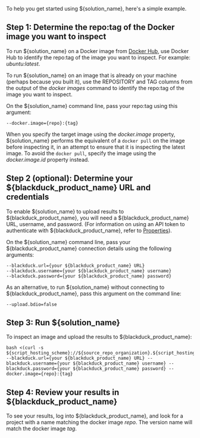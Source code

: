 To help you get started using ${solution_name}, here's a simple example.

## Step 1: Determine the repo:tag of the Docker image you want to inspect

To run ${solution_name} on a Docker image from [Docker Hub](https://hub.docker.com), use Docker Hub to identify the repo:tag of the image you want to inspect.
For example: *ubuntu:latest*.

To run ${solution_name} on an image that is already on your machine (perhaps because you built it), use the REPOSITORY and TAG columns
from the output of the *docker images* command
to identify the repo:tag of the image you want to inspect.

On the ${solution_name} command line, pass your repo:tag using this argument:

    --docker.image={repo}:{tag}

When you specify the target image using the *docker.image* property, ${solution_name} performs the equivalent of a `docker pull` on the image before inspecting it, in an attempt to ensure that it is inspecting the latest image. To avoid the `docker pull`, specify the image using the *docker.image.id* property instead.

## Step 2 (optional): Determine your ${blackduck_product_name} URL and credentials

To enable ${solution_name} to upload results to ${blackduck_product_name}, you will need a ${blackduck_product_name} URL, username, and password. (For
information on using an API token to authenticate with ${blackduck_product_name}, refer to [Properties](properties.md)).

On the ${solution_name} command line, pass your ${blackduck_product_name} connection details using the following arguments:

    --blackduck.url={your ${blackduck_product_name} URL}
    --blackduck.username={your ${blackduck_product_name} username}
    --blackduck.password={your ${blackduck_product_name} password}

As an alternative, to run ${solution_name} without connecting to ${blackduck_product_name}, pass this argument on the command line:

    --upload.bdio=false

## Step 3: Run ${solution_name}

To inspect an image and upload the results to ${blackduck_product_name}:

    bash <(curl -s ${script_hosting_scheme}://${source_repo_organization}.${script_hosting_domain}/${project_name}/${script_name}) --blackduck.url={your ${blackduck_product_name} URL} --blackduck.username={your ${blackduck_product_name} username} --blackduck.password={your ${blackduck_product_name} password} --docker.image={repo}:{tag}

## Step 4: Review your results in ${blackduck_product_name}

To see your results, log into ${blackduck_product_name}, and look for a project with a name matching the docker image *repo*. The version name will
match the docker image *tag*.
